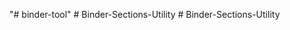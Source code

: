"# binder-tool" 
#   B i n d e r - S e c t i o n s - U t i l i t y  
 #   B i n d e r - S e c t i o n s - U t i l i t y  
 